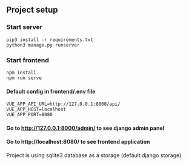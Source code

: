 ## Project setup

### Start server
```
pip3 install -r requirements.txt
python3 manage.py runserver
```

### Start frontend
```
npm install
npm run serve
```

#### Default config in frontend/.env file
```
VUE_APP_API_URL=http://127.0.0.1:8000/api/
VUE_APP_HOST=localhost
VUE_APP_PORT=8080
```

#### Go to http://127.0.0.1:8000/admin/ to see django admin panel
#### Go to http://localhost:8080/ to see frontend application

Project is using sqlite3 database as a storage (default django storage).